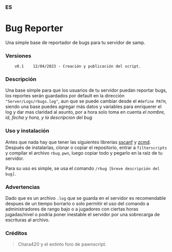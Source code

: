 ### ES

# Bug Reporter
Una simple base de reportador de bugs para tu servidor de samp.

### Versiones
```
    v0.1    12/04/2023 - Creación y publicación del script.
```
### Descripción

Una base simple para que los usuarios de tu servidor puedan reportar bugs, los reportes serán guardados por default en la dirección `"Server/Logs/rbugs.log"`, aun que se puede cambiar desde el `#define PATH`, siendo una base puedes agregar más datos y variables para enriquerer el log y dar mas claridad al asunto, por a hora solo toma en cuenta *el nombre, id, fecha y hora, y la descripcion del bug*

### Uso y instalación
Antes que nada hay que tener las siguientes librerías [sscanf](https://github.com/Y-Less/sscanf/releases) y [zcmd](https://github.com/Southclaws/zcmd). Después de instalarlas, clonar o copiar el repositorio, entrar a `filterscripts` y compilar el archivo `rbug.pwn`, luego copiar todo y pegarlo en la raíz de tu servidor.

Para su uso es simple, se usa el comando `/rbug [breve descripción del bug]`.

### Advertencias

Dado que es un archivo `.log` que se guarda en el servidor es recomendable despues de un tiempo borrarlo o solo permitir el uso del comando a administradores de rango bajo o a jugadores con ciertas horas jugadas/nivel o podría poner inestable el servidor por una sobrecarga de escrituras al archivo.

### Créditos
> Chara420 y el extinto foro de pawnscript.
